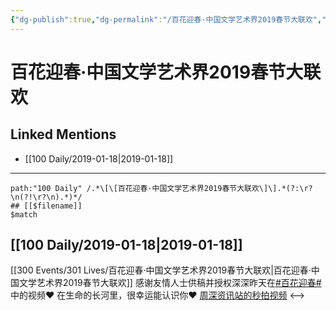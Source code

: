 ```yaml
---
{"dg-publish":true,"dg-permalink":"/百花迎春·中国文学艺术界2019春节大联欢","permalink":"/百花迎春·中国文学艺术界2019春节大联欢/"}
---
```


# 百花迎春·中国文学艺术界2019春节大联欢

## Linked Mentions
- [[100 Daily/2019-01-18\|2019-01-18]]


---

```expander
path:"100 Daily" /.*\[\[百花迎春·中国文学艺术界2019春节大联欢\]\].*(?:\r?\n(?!\r?\n).*)*/
## [[$filename]]
$match
```
## [[100 Daily/2019-01-18\|2019-01-18]]
[[300 Events/301 Lives/百花迎春·中国文学艺术界2019春节大联欢\|百花迎春·中国文学艺术界2019春节大联欢]]
感谢友情人士供稿并授权深深昨天在[#百花迎春#](https://s.weibo.com/weibo?q=%23%E7%99%BE%E8%8A%B1%E8%BF%8E%E6%98%A5%23) 中的视频❤️
在生命的长河里，很幸运能认识你❤️
[](https://m.weibo.cn/1736988591/4329910136971528) [周深资讯站的秒拍视频](https://video.weibo.com/show?fid=1034:4329966469356951)
<-->